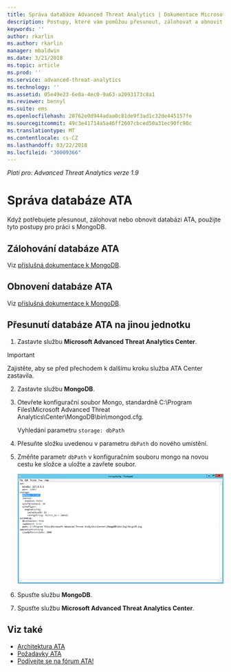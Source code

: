 ```yaml
---
title: Správa databáze Advanced Threat Analytics | Dokumentace Microsoftu
description: Postupy, které vám pomůžou přesunout, zálohovat a obnovit databázi ATA
keywords: ''
author: rkarlin
ms.author: rkarlin
manager: mbaldwin
ms.date: 3/21/2018
ms.topic: article
ms.prod: ''
ms.service: advanced-threat-analytics
ms.technology: ''
ms.assetid: 05e49e23-6e0a-4ec0-9a63-a2093173c8a1
ms.reviewer: bennyl
ms.suite: ems
ms.openlocfilehash: 20762e0d944adaa0c81de9f3ad1c32de445157fe
ms.sourcegitcommit: 49c3e41714a5a46ff2607cbced50a31ec90fc90c
ms.translationtype: MT
ms.contentlocale: cs-CZ
ms.lasthandoff: 03/22/2018
ms.locfileid: "30009366"
---
```

*Platí pro: Advanced Threat Analytics verze 1.9*



# <a name="ata-database-management"></a>Správa databáze ATA
Když potřebujete přesunout, zálohovat nebo obnovit databázi ATA, použijte tyto postupy pro práci s MongoDB.

## <a name="backing-up-the-ata-database"></a>Zálohování databáze ATA
Viz [příslušná dokumentace k MongoDB](http://docs.mongodb.org/manual/administration/backup/).

## <a name="restoring-the-ata-database"></a>Obnovení databáze ATA
Viz [příslušná dokumentace k MongoDB](http://docs.mongodb.org/manual/administration/backup/).

## <a name="moving-the-ata-database-to-another-drive"></a>Přesunutí databáze ATA na jinou jednotku

1.  Zastavte službu **Microsoft Advanced Threat Analytics Center**.
> [!Important] 
> Zajistěte, aby se před přechodem k dalšímu kroku služba ATA Center zastavila.

2.  Zastavte službu **MongoDB**.

3.  Otevřete konfigurační soubor Mongo, standardně C:\Program Files\Microsoft Advanced Threat Analytics\Center\MongoDB\bin\mongod.cfg.

    Vyhledání parametru `storage: dbPath`

4.  Přesuňte složku uvedenou v parametru `dbPath` do nového umístění.

5.  Změňte parametr `dbPath` v konfiguračním souboru mongo na novou cestu ke složce a uložte a zavřete soubor.

    ![Úprava konfigurační image MongoDB](media/ATA-mongoDB-moveDB.png)

6.  Spusťte službu **MongoDB**.

7. Spusťte službu **Microsoft Advanced Threat Analytics Center**.

## <a name="see-also"></a>Viz také
- [Architektura ATA](ata-architecture.md)
- [Požadavky ATA](ata-prerequisites.md)
- [Podívejte se na fórum ATA!](https://social.technet.microsoft.com/Forums/security/home?forum=mata)

